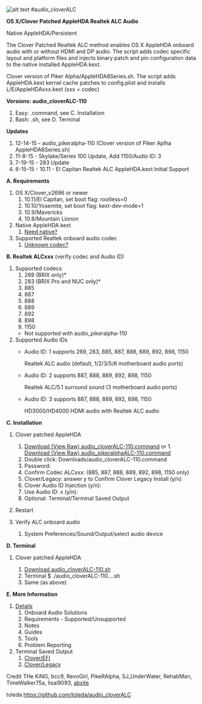 ![alt text](https://github.com/toleda/audio_RealtekALC/blob/master/sound.jpeg)
#audio\_cloverALC

**OS X/Clover Patched AppleHDA Realtek ALC Audio**

Native AppleHDA/Persistent

The Clover Patched Realtek ALC method enables OS X AppleHDA onboard audio with or without HDMI and DP audio. The script adds codec specific layout and platform files and injects binary patch and pin configuration data to the native installed AppleHDA.kext.

Clover version of Piker Alpha/AppleHDA8Series.sh. The script adds AppleHDA.kext kernel cache patches to config.plist and installs L/E/AppleHDAxxx.kext (xxx = codec)

**Versions: audio_cloverALC-110**

1. Easy: .command, see C. Installation
2. Bash: .sh, see D. Terminal

**Updates**

1. 12-14-15 - audio_pikeralpha-110 (Clover version of Piker Aplha AppleHDA8Series.sh)
2. 11-8-15 - Skylake/Series 100 Update, Add 1150/Audio ID: 3
3. 7-19-15 - 283 Update
4. 6-15-15 - 10.11 - El Capitan Realtek ALC AppleHDA.kext Initial Support

**A. Requirements**

1.  OS X/Clover_v2696 or newer
    1.  10.11/El Capitan, set boot flag: rootless=0 
    2.  10.10/Yosemite, set boot flag: kext-dev-mode=1
    3.  10.9/Mavericks
    4.  10.8/Mountain Lionon
2.  Native AppleHDA.kext
    1.  [Need native?](https://github.com/toleda/audio_ALC_guides/blob/master/Restore%20native%20AppleHDA%20%5BGuide%5D.pdf)
3.  Supported Realtek onboard audio codec
    1.  [Unknown codec?](https://github.com/toleda/audio_ALC_guides/blob/master/Identify%20Audio%20Codec%20%5BGuide%5D.pdf)

**B. Realtek ALCxxx** (verify codec and Audio ID)

1.  Supported codecs
    1.  269 (BRIX only)*
    2.  283 (BRIX Pro and NUC only)*
    3.  885
    4.  887
    5.  888
    6.  889
    7.  892
    8.  898
    9.  1150
    * Not supported with audio_pikeralpha-110
2.  Supported Audio IDs
    -  Audio ID: 1 supports 269, 283, 885, 887, 888, 889, 892, 898, 1150

        Realtek ALC audio (default, 1/2/3/5/6 motherboard audio ports)

    -  Audio ID: 2 supports 887, 888, 889, 892, 898, 1150

        Realtek ALC/5.1 surround sound (3 motherboard audio ports)

    -  Audio ID: 3 supports 887, 888, 889, 892, 898, 1150

        HD3000/HD4000 HDMI audio with Realtek ALC audio

**C. Installation**

1.  Clover patched AppleHDA

    1.  [Download (View Raw) audio\_cloverALC-110.command](https://github.com/toleda/audio_CloverALC/blob/master/audio_cloverALC-110.command.zip)
or  1.  [Download (View Raw) audio\_pikeralphaALC-110.command](https://github.com/toleda/audio_CloverALC/blob/master/audio_pikeralphaALC-110.command.zip)
    2.  Double click: Downloads/audio_cloverALC-110.command
    3.  Password:
    4.  Confirm Codec ALCxxx: (885, 887, 888, 889, 892, 898, 1150 only)
    5.  Clover/Legacy: answer y to Confirm Clover Legacy Install (y/n)
    6.  Clover Audio ID Injection (y/n):
    7.  Use Audio ID: x (y/n):
    8.  Optional: Terminal/Terminal Saved Output
2.  Restart
3.  Verify ALC onboard audio
    1.  System Preferences/Sound/Output/select audio device

**D. Terminal**

1.  Clover patched AppleHDA

    1. [Download audio\_cloverALC-110.sh](https://github.com/toleda/audio_CloverALC/blob/master/audio_cloverALC-110.sh)
    2. Terminal $ ./audio_cloverALC-110....sh
    3. Same (as above)

**E. More Information**

1. [Details](https://github.com/toleda/audio_RealtekALC/blob/master/DETAILS.md)
    1.  Onboard Audio Solutions
    2.  Requirements - Supported/Unsupported
    3.  Notes
    4.  Guides
    5.  Tools
    6.  Problem Reporting
2. Terminal Saved Output
    1.  [Clover/EFI](https://github.com/toleda/audio_CloverALC/blob/master/Terminal%20Saved%20Output_v1.0.4-efi.txt)
    2.  [Clover/Legacy](https://github.com/toleda/audio_CloverALC/blob/master/Terminal%20Saved%20Output_v1.0.4-leg.txt)

Credit
THe KiNG, bcc9, RevoGirl, PikeRAlpha, SJ\_UnderWater, RehabMan, TimeWalker75a, lisai9093, [abxite](http://applelife.ru/threads/patchim-applehda-s-pomoschju-zagruzchika.39406/#post-353647)

toleda https://github.com/toleda/audio_cloverALC